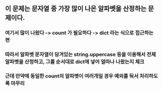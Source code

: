 ## 이 문제는 문자열 중 가장 많이 나온 알파벳을 산정하는 문제이다.
### 여기서 많이 나왔다 -> count 가 필요하다 -> dict 라는 식으로 접근하는 편
### 따라서 알파벳 문자열이 담겨있는 string.uppercase 등을 이용해서 전체 알파벳을 산정하고, 그를 순서대로 dict에 넣어 얼마나 나왔는지 체크
### 근데 만약에 동일한 count의 알파벳이 여러개일 경우 예외를 둬서 처리하도록 마무리
